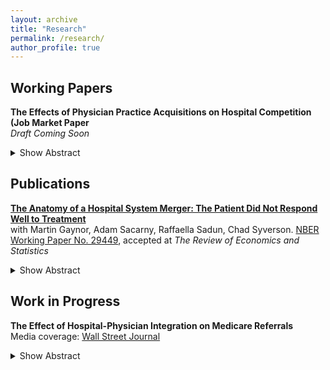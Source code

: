 ```yaml
---
layout: archive
title: "Research"
permalink: /research/
author_profile: true
---
```


## Working Papers 
**The Effects of Physician Practice Acquisitions on Hospital Competition (Job Market Paper**  
*Draft Coming Soon*  
<details>
<summary>Show Abstract</summary>
<br>
Abstract: Consolidation between hospitals and physician practices is a ubiquitous feature of health care markets across the US. This paper examines the impacts of hospital-physician prac- tice acquisition on physician referrals, hospital prices, and welfare using detailed administrative claims data from the Massachusetts APCD. I find that the effects vary substantially across dom- inant and non-dominant hospital systems in the state. Among non-dominant hospitals, acquisi- tion leads to a 20 percentage point increase in within-system referral rates and to higher hospital prices. In contrast, physician practice acquisition by a dominant hospital does not meaningfully shift referrals nor raise negotiated prices. To rationalize these empirical observations, I develop a bargaining model of competition and use the estimates to evaluate the effects of changes in physician practice ownership. The model demonstrates how changes in referral demand due to practice consolidation enhances the bargaining leverage of the acquiring hospital system. I then simulate the hospital acquisition of every physician practice in the state, and I find that hospital prices increase by $198.58 per admission, though effects are larger across non-dominant firms. Higher payments to hospitals decrease insurer surplus. Patient welfare declines due to shifts in physician referrals post-acquisition.
</details>



## Publications 
[**The Anatomy of a Hospital System Merger: The Patient Did Not Respond Well to Treatment**](http://shruthi-venkatesh.github.io/files/GSSSV-Hospital-Merger-2023-09.pdf)  
with Martin Gaynor, Adam Sacarny, Raffaella Sadun, Chad Syverson. [NBER Working Paper No. 29449](https://www.nber.org/papers/w29449), accepted at *The Review of Economics and Statistics* 
<details>
<summary>Show Abstract</summary>
Despite the continuing US hospital merger wave, it remains unclear how mergers change, or fail to change, hospital behavior and performance. We open the “black box” of hospital practices through a mega-merger between two for-profit chains. Benchmarking the merger’s effects against the acquirer’s stated aims, we show they achieved some of their goals, harmonizing electronic medical records and sending managers to target hospitals. Post-acquisition managerial processes were similar across the merged chain. However, these interventions failed to drive detectable gains in performance. Our findings demonstrate the importance of organizations for merger research in health care and the economy more generally.
</details>


## Work in Progress 
**The Effect of Hospital-Physician Integration on Medicare Referrals**  
Media coverage: [Wall Street Journal](https://www.wsj.com/articles/the-hidden-system-that-explains-how-your-doctor-makes-referrals-11545926166)
<details>
<summary>Show Abstract</summary>
I examine the effect of hospital-physician practice acquisition on outpatient physician referral choice using the universe of Medicare claims data from 2007-2012. I use panel difference-in-difference regressions to document a .07 to .10 increase in the av- erage probability that an acquired physician refers to the owning hospital post-merger.This effect represents a nine-fold increase relative to the baseline probability of physi- cian referral to the owning hospital and remains stable over two years after the acquisi- tion date. Moreover, acquired physicians’ increase in referrals to the owning hospital is driven almost entirely by a reduction in their referrals to independently owned physi- cian practices.
</details>



